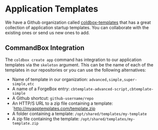 # Application Templates

We have a Github organization called [coldbox-templates](https://github.com/coldbox-templates) that has a great collection of application startup templates.  You can collaborate with the existing ones or send us new ones to add.

## CommandBox Integration

The `coldbox create app` command has integration to our application templates via the `skeleton` argument.  This can be the name of each of the templates in our repositories or you can use the following alternatives:

* Name of template in our organization: `advanced,simple,super-simple,etc`
* A name of a ForgeBox entry: `cbtemplate-advanced-script,cbtemplate-simple`
* A Github shortcut: `github-username/repo`
* An HTTP/S URL to a zip file containing a template: `http://myapptemplates.com/template.zip
* A folder containing a template: `/opt/shared/templates/my-template`
* A zip file containing the template: `/opt/shared/templates/my-template.zip`
